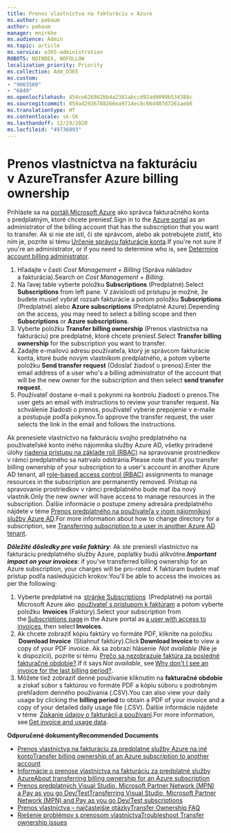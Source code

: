 ```yaml
---
title: Prenos vlastníctva na fakturáciu v Azure
ms.author: pebaum
author: pebaum
manager: mnirkhe
ms.audience: Admin
ms.topic: article
ms.service: o365-administration
ROBOTS: NOINDEX, NOFOLLOW
localization_priority: Priority
ms.collection: Adm_O365
ms.custom:
- "9003560"
- "6849"
ms.openlocfilehash: 454ce626862bb4a2361abccd92ad0099b534388c
ms.sourcegitcommit: 059ad2936788266ea9714ec8c66d407d7261aeb6
ms.translationtype: HT
ms.contentlocale: sk-SK
ms.lasthandoff: 12/29/2020
ms.locfileid: "49736893"
---
```

# <a name="transfer-azure-billing-ownership"></a><span data-ttu-id="57016-102">Prenos vlastníctva na fakturáciu v Azure</span><span class="sxs-lookup"><span data-stu-id="57016-102">Transfer Azure billing ownership</span></span>

<span data-ttu-id="57016-103">Prihláste sa na [portáli Microsoft Azure](https://portal.azure.com/) ako správca fakturačného konta s predplatným, ktoré chcete preniesť.</span><span class="sxs-lookup"><span data-stu-id="57016-103">Sign in to the [Azure portal](https://portal.azure.com/) as an administrator of the billing account that has the subscription that you want to transfer.</span></span> <span data-ttu-id="57016-104">Ak si nie ste istí, či ste správcom, alebo ak potrebujete zistiť, kto ním je, pozrite si tému [Určenie správcu fakturácie konta](https://docs.microsoft.com/azure/cost-management-billing/understand/subscription-transfer#whoisaa).</span><span class="sxs-lookup"><span data-stu-id="57016-104">If you're not sure if you're an administrator, or if you need to determine who is, see [Determine account billing administrator](https://docs.microsoft.com/azure/cost-management-billing/understand/subscription-transfer#whoisaa).</span></span>

1. <span data-ttu-id="57016-105">Hľadajte v časti _Cost Management + Billing_ (Správa nákladov a fakturácia).</span><span class="sxs-lookup"><span data-stu-id="57016-105">Search on _Cost Management + Billing_.</span></span>
1. <span data-ttu-id="57016-106">Na ľavej table vyberte položku **Subscriptions** (Predplatné).</span><span class="sxs-lookup"><span data-stu-id="57016-106">Select **Subscriptions** from left pane.</span></span> <span data-ttu-id="57016-107">V závislosti od prístupu je možné, že budete musieť vybrať rozsah fakturácie a potom položku **Subscriptions** (Predplatné) alebo **Azure subscriptions** (Predplatné Azure).</span><span class="sxs-lookup"><span data-stu-id="57016-107">Depending on the access, you may need to select a billing scope and then **Subscriptions** or **Azure subscriptions**.</span></span>
1. <span data-ttu-id="57016-108">Vyberte položku **Transfer billing ownership** (Prenos vlastníctva na fakturáciu) pre predplatné, ktoré chcete preniesť.</span><span class="sxs-lookup"><span data-stu-id="57016-108">Select **Transfer billing ownership** for the subscription you want to transfer.</span></span>
1. <span data-ttu-id="57016-109">Zadajte e-mailovú adresu používateľa, ktorý je správcom fakturácie konta, ktoré bude novým vlastníkom predplatného, a potom vyberte položku **Send transfer request** (Odoslať žiadosť o prenos).</span><span class="sxs-lookup"><span data-stu-id="57016-109">Enter the email address of a user who's a billing administrator of the account that will be the new owner for the subscription and then select **send transfer request**.</span></span>
1. <span data-ttu-id="57016-110">Používateľ dostane e-mail s pokynmi na kontrolu žiadosti o prenos.</span><span class="sxs-lookup"><span data-stu-id="57016-110">The user gets an email with instructions to review your transfer request.</span></span> <span data-ttu-id="57016-111">Na schválenie žiadosti o prenos, používateľ vyberie prepojenie v e-maile a postupuje podľa pokynov.</span><span class="sxs-lookup"><span data-stu-id="57016-111">To approve the transfer request, the user selects the link in the email and follows the instructions.</span></span>

<span data-ttu-id="57016-112">Ak prenesiete vlastníctvo na fakturáciu svojho predplatného na používateľské konto iného nájomníka služby Azure AD, všetky priradené úlohy [riadenia prístupu na základe rolí (RBAC)](https://docs.microsoft.com/azure/role-based-access-control/overview?WT.mc_id=Portal-Microsoft_Azure_Support) na spravovanie prostriedkov v rámci predplatného sa natrvalo odstránia.</span><span class="sxs-lookup"><span data-stu-id="57016-112">Please note that if you transfer billing ownership of your subscription to a user's account in another Azure AD tenant, all [role-based access control (RBAC)](https://docs.microsoft.com/azure/role-based-access-control/overview?WT.mc_id=Portal-Microsoft_Azure_Support) assignments to manage resources in the subscription are permanently removed.</span></span> <span data-ttu-id="57016-113">Prístup na spravovanie prostriedkov v rámci predplatného bude mať iba nový vlastník.</span><span class="sxs-lookup"><span data-stu-id="57016-113">Only the new owner will have access to manage resources in the subscription.</span></span> <span data-ttu-id="57016-114">Ďalšie informácie o postupe zmeny adresára predplatného nájdete v téme [Prenos predplatného na používateľa v inom nájomníkovi služby Azure AD](https://docs.microsoft.com/azure/active-directory/managed-identities-azure-resources/known-issues?WT.mc_id=Portal-Microsoft_Azure_Support).</span><span class="sxs-lookup"><span data-stu-id="57016-114">For more information about how to change directory for a subscription, see [Transferring subscription to a user in another Azure AD tenant](https://docs.microsoft.com/azure/active-directory/managed-identities-azure-resources/known-issues?WT.mc_id=Portal-Microsoft_Azure_Support).</span></span>

<span data-ttu-id="57016-115">_**Dôležité dôsledky pre vaše faktúry**_: Ak ste preniesli vlastníctvo na fakturáciu predplatného služby Azure, poplatky budú alikvótne.</span><span class="sxs-lookup"><span data-stu-id="57016-115">_**Important impact on your invoices**_: if you've transferred billing ownership for an Azure subscription, your charges will be pro-rated.</span></span> <span data-ttu-id="57016-116">K faktúram budete mať prístup podľa nasledujúcich krokov:</span><span class="sxs-lookup"><span data-stu-id="57016-116">You'll be able to access the invoices as per the following:</span></span>  

1. <span data-ttu-id="57016-117">Vyberte predplatné na  [stránke Subscriptions](https://portal.azure.com/#blade/Microsoft_Azure_Billing/SubscriptionsBlade)  (Predplatné) na portáli Microsoft Azure ako  [používateľ s prístupom k faktúram](https://docs.microsoft.com/azure/cost-management-billing/manage/manage-billing-access?WT.mc_id=Portal-Microsoft_Azure_Support) a potom vyberte položku  **Invoices** (Faktúry).</span><span class="sxs-lookup"><span data-stu-id="57016-117">Select your subscription from the [Subscriptions page](https://portal.azure.com/#blade/Microsoft_Azure_Billing/SubscriptionsBlade) in the Azure portal as [a user with access to invoices](https://docs.microsoft.com/azure/cost-management-billing/manage/manage-billing-access?WT.mc_id=Portal-Microsoft_Azure_Support), then select **Invoices**.</span></span>
1. <span data-ttu-id="57016-118">Ak chcete zobraziť kópiu faktúry vo formáte PDF, kliknite na položku  **Download Invoice**  (Stiahnuť faktúry).</span><span class="sxs-lookup"><span data-stu-id="57016-118">Click **Download Invoice** to view a copy of your PDF invoice.</span></span> <span data-ttu-id="57016-119">Ak sa zobrazí hlásenie  _Not available_ (Nie je k dispozícii), pozrite si tému  [Prečo sa nezobrazuje faktúra za posledné fakturačné obdobie?](https://docs.microsoft.com/azure/cost-management-billing/manage/download-azure-invoice-daily-usage-date?WT.mc_id=Portal-Microsoft_Azure_Support#noinvoice).</span><span class="sxs-lookup"><span data-stu-id="57016-119">If it says _Not available_, see [Why don't I see an invoice for the last billing period?](https://docs.microsoft.com/azure/cost-management-billing/manage/download-azure-invoice-daily-usage-date?WT.mc_id=Portal-Microsoft_Azure_Support#noinvoice).</span></span>
1. <span data-ttu-id="57016-120">Môžete tiež zobraziť denné používanie kliknutím na **fakturačné obdobie** a získať súbor s faktúrou vo formáte PDF a kópiu súboru s podrobným prehľadom denného používania (.CSV).</span><span class="sxs-lookup"><span data-stu-id="57016-120">You can also view your daily usage by clicking the **billing period** to obtain a PDF of your invoice and a copy of your detailed daily usage file (.CSV).</span></span> <span data-ttu-id="57016-121">Ďalšie informácie nájdete v téme  [Získanie údajov o fakturácii a používaní](https://docs.microsoft.com/azure/cost-management-billing/manage/download-azure-invoice-daily-usage-date?WT.mc_id=Portal-Microsoft_Azure_Support).</span><span class="sxs-lookup"><span data-stu-id="57016-121">For more information, see [Get invoice and usage data](https://docs.microsoft.com/azure/cost-management-billing/manage/download-azure-invoice-daily-usage-date?WT.mc_id=Portal-Microsoft_Azure_Support).</span></span>

<span data-ttu-id="57016-122">**Odporučené dokumenty**</span><span class="sxs-lookup"><span data-stu-id="57016-122">**Recommended Documents**</span></span>

- [<span data-ttu-id="57016-123">Prenos vlastníctva na fakturáciu za predplatné služby Azure na iné konto</span><span class="sxs-lookup"><span data-stu-id="57016-123">Transfer billing ownership of an Azure subscription to another account</span></span>](https://docs.microsoft.com/azure/cost-management-billing/manage/billing-subscription-transfer)
- [<span data-ttu-id="57016-124">Informácie o prenose vlastníctva na fakturáciu za predplatné služby Azure</span><span class="sxs-lookup"><span data-stu-id="57016-124">About transferring billing ownership for an Azure subscription</span></span>](https://docs.microsoft.com//azure/cost-management-billing/understand/subscription-transfer)
- [<span data-ttu-id="57016-125">Prenos predplatných Visual Studio, Microsoft Partner Network (MPN) a Pay as you go Dev/Test</span><span class="sxs-lookup"><span data-stu-id="57016-125">Transferring Visual Studio, Microsoft Partner Network (MPN) and Pay as you go Dev/Test subscriptions</span></span>](https://docs.microsoft.com/azure/billing/billing-subscription-transfer?WT.mc_id=Portal-Microsoft_Azure_Support#transferring-visual-studio-microsoft-partner-network-mpn-and-pay-as-you-go-devtest-subscriptions)
- [<span data-ttu-id="57016-126">Prenos vlastníctva – najčastejšie otázky</span><span class="sxs-lookup"><span data-stu-id="57016-126">Transfer Ownership FAQ</span></span>](https://docs.microsoft.com/azure/billing/billing-subscription-transfer?WT.mc_id=Portal-Microsoft_Azure_Support#frequently-asked-questions-faq-for-senders)
- [<span data-ttu-id="57016-127">Riešenie problémov s prenosom vlastníctva</span><span class="sxs-lookup"><span data-stu-id="57016-127">Troubleshoot Transfer ownership issues</span></span>](https://docs.microsoft.com/azure/billing/billing-subscription-transfer?WT.mc_id=Portal-Microsoft_Azure_Support#troubleshooting)
